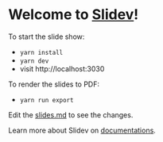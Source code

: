 # Welcome to [Slidev](https://github.com/slidevjs/slidev)!

To start the slide show:

- `yarn install`
- `yarn dev`
- visit http://localhost:3030

To render the slides to PDF:

- `yarn run export`

Edit the [slides.md](./slides.md) to see the changes.

Learn more about Slidev on [documentations](https://sli.dev/).
